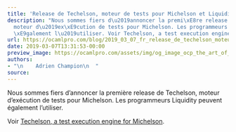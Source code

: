 ```yaml
---
title: 'Release de Techelson, moteur de tests pour Michelson et Liquidity '
description: "Nous sommes fiers d\u2019annoncer la premi\xE8re release de Techelson,
  moteur d\u2019ex\xE9cution de tests pour Michelson. Les programmeurs Liquidity peuvent
  \xE9galement l\u2019utiliser. Voir Techelson, a test execution engine for Michelson...."
url: https://ocamlpro.com/blog/2019_03_07_fr_release_de_techelson_moteur_de_tests_pour_michelson_et_liquidity
date: 2019-03-07T13:31:53-00:00
preview_image: https://ocamlpro.com/assets/img/og_image_ocp_the_art_of_prog.png
authors:
- "\n    Adrien Champion\n  "
source:
---
```


<p>Nous sommes fiers d’annoncer la première release de Techelson, moteur d’exécution de tests pour Michelson. Les programmeurs Liquidity peuvent également l’utiliser.</p>
<p>Voir <a href="https://ocamlpro.com/2019/03/05/techelson-a-test-execution-engine-for-michelson/">Techelson, a test execution engine for Michelson</a>.</p>

